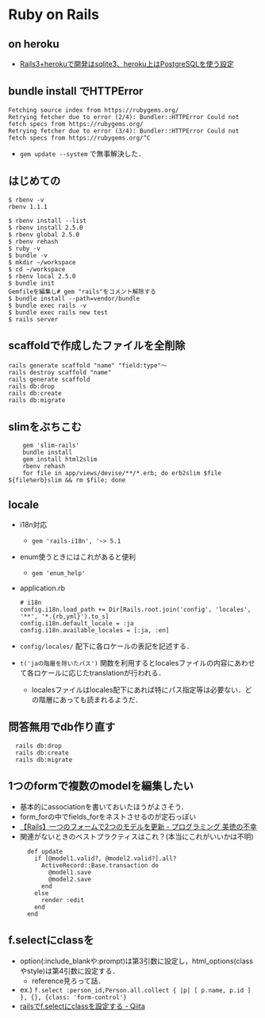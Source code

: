 # Ruby on Rails

## on heroku
  - [Rails3+herokuで開発はsqlite3、heroku上はPostgreSQLを使う設定](https://daipresents.com/2012/post-5016/)

## bundle install でHTTPError
```
Fetching source index from https://rubygems.org/
Retrying fetcher due to error (2/4): Bundler::HTTPError Could not fetch specs from https://rubygems.org/
Retrying fetcher due to error (3/4): Bundler::HTTPError Could not fetch specs from https://rubygems.org/^C
```
  - `gem update --system` で無事解決した．
  

## はじめての
```
$ rbenv -v
rbenv 1.1.1

$ rbenv install --list
$ rbenv install 2.5.0
$ rbenv global 2.5.0
$ rbenv rehash
$ ruby -v
$ bundle -v
$ mkdir ~/workspace
$ cd ~/workspace
$ rbenv local 2.5.0
$ bundle init
Gemfileを編集し# gem "rails"をコメント解除する
$ bundle install --path=vendor/bundle
$ bundle exec rails -v
$ bundle exec rails new test
$ rails server
```

## scaffoldで作成したファイルを全削除
```
rails generate scaffold "name" "field:type"〜
rails destroy scaffold "name"
rails generate scaffold
rails db:drop
rails db:create
rails db:migrate
```

## slimをぶちこむ
```
    gem 'slim-rails'
    bundle install
    gem install html2slim
    rbenv rehash
    for file in app/views/devise/**/*.erb; do erb2slim $file ${file%erb}slim && rm $file; done
```

## locale
  - i18n対応
    - `gem 'rails-i18n', '~> 5.1`
  - enum使うときにはこれがあると便利
    - `gem 'enum_help'`

  - application.rb
    ```
    # i18n
    config.i18n.load_path += Dir[Rails.root.join('config', 'locales', '**', '*.{rb,yml}').to_s]
    config.i18n.default_locale = :ja
    config.i18n.available_locales = [:ja, :en]
    ```
  - `config/locales/` 配下に各ロケールの表記を記述する．
  - `t('jaの階層を除いたパス')` 関数を利用するとlocalesファイルの内容にあわせて各ロケールに応じたtranslationが行われる．
    - localesファイルはlocales配下にあれば特にパス指定等は必要ない．どの階層にあっても読まれるようだ．

## 問答無用でdb作り直す
  ```
    rails db:drop
    rails db:create
    rails db:migrate
  ```

## 1つのformで複数のmodelを編集したい
  - 基本的にassociationを書いておいたほうがよさそう．
  - form_forの中でfields_forをネストさせるのが定石っぽい
  - [【Rails】一つのフォームで2つのモデルを更新 - プログラミング 美徳の不幸](http://tkot.hatenablog.com/entry/2013/07/06/010617)
  - 関連がないときのベストプラクティスはこれ？(本当にこれがいいかは不明)
    ```
      def update
        if [@model1.valid?, @model2.valid?].all?
          ActiveRecord::Base.transaction do
            @model1.save
            @model2.save
          end
        else
          render :edit
        end
      end
    ```

## f.selectにclassを
- option(:include_blankや:prompt)は第3引数に設定し，html_options(classやstyle)は第4引数に設定する．
  - reference見ろって話．
- ex.) `f.select :person_id,Person.all.collect { |p| [ p.name, p.id ] }, {}, {class: 'form-control'}`
- [railsでf.selectにclassを設定する - Qiita](https://qiita.com/nakanoyoshiki/items/e87a6238f8febbeb208a)
